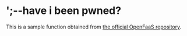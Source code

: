 #  ';--have i been pwned? 

This is a sample function obtained from [the official OpenFaaS repository](https://github.com/openfaas/faas/tree/master/sample-functions/haveibeenpwned).
